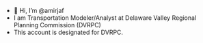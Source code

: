 - 👋 Hi, I’m @amirjaf
- I am Transportation Modeler/Analyst at Delaware Valley Regional Planning Commission (DVRPC)
- This account is designated for DVRPC.

